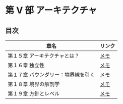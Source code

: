 # 第 Ⅴ 部 アーキテクチャ

## 目次

| 章名                                | リンク                                                                                        |
| ----------------------------------- | --------------------------------------------------------------------------------------------- |
| 第１５章 アーキテクチャとは？       | [メモ](https://github.com/miily8310s/clean-architecture/blob/master/5.architecture/Chap15.md) |
| 第１６章 独立性                     | [メモ](https://github.com/miily8310s/clean-architecture/blob/master/5.architecture/Chap16.md) |
| 第１７章 バウンダリー：境界線を引く | [メモ](https://github.com/miily8310s/clean-architecture/blob/master/5.architecture/Chap17.md) |
| 第１８章 境界の解剖学               | [メモ](https://github.com/miily8310s/clean-architecture/blob/master/5.architecture/Chap18.md) |
| 第１９章 方針とレベル               | [メモ](https://github.com/miily8310s/clean-architecture/blob/master/5.architecture/Chap19.md) |
